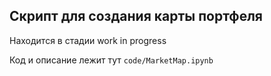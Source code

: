 ## Скрипт для создания карты портфеля

Находится в стадии work in progress

Код и описание лежит тут `code/MarketMap.ipynb`

